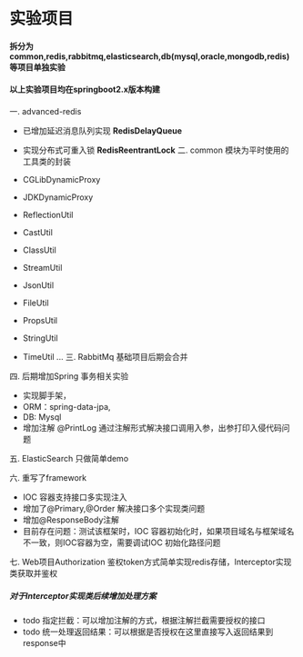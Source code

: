 # 实验项目
#### 拆分为common,redis,rabbitmq,elasticsearch,db(mysql,oracle,mongodb,redis)等项目单独实验
#### 以上实验项目均在springboot2.x版本构建
一. advanced-redis 
- 已增加延迟消息队列实现 **RedisDelayQueue**
- 实现分布式可重入锁 **RedisReentrantLock**
二. common 模块为平时使用的工具类的封装

 - CGLibDynamicProxy
 - JDKDynamicProxy
 - ReflectionUtil
 - CastUtil
 - ClassUtil
 - StreamUtil
 - JsonUtil
 - FileUtil
 - PropsUtil
 - StringUtil
 - TimeUtil
  ...
三. RabbitMq 基础项目后期会合并

四. 后期增加Spring 事务相关实验
- 实现脚手架，
 - ORM：spring-data-jpa,
 - DB: Mysql
 - 增加注解 @PrintLog 通过注解形式解决接口调用入参，出参打印入侵代码问题

五. ElasticSearch 只做简单demo

六. 重写了framework
 - IOC 容器支持接口多实现注入
 - 增加了@Primary,@Order 解决接口多个实现类问题
 - 增加@ResponseBody注解
 - 目前存在问题：测试该框架时，IOC 容器初始化时，如果项目域名与框架域名不一致，则IOC容器为空，需要调试IOC 初始化路径问题
 
七. Web项目Authorization 鉴权token方式简单实现redis存储，Interceptor实现类获取并鉴权
 ##### 对于Interceptor实现类后续增加处理方案
 - todo 指定拦截：可以增加注解的方式，根据注解拦截需要授权的接口
 - todo 统一处理返回结果：可以根据是否授权在这里直接写入返回结果到response中

